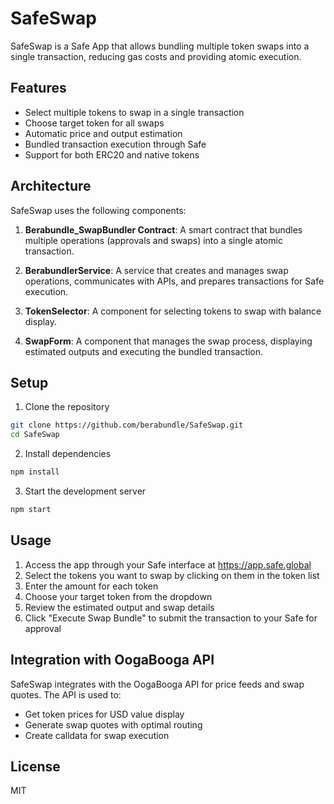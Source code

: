 # SafeSwap

SafeSwap is a Safe App that allows bundling multiple token swaps into a single transaction, reducing gas costs and providing atomic execution.

## Features

- Select multiple tokens to swap in a single transaction
- Choose target token for all swaps
- Automatic price and output estimation
- Bundled transaction execution through Safe
- Support for both ERC20 and native tokens

## Architecture

SafeSwap uses the following components:

1. **Berabundle_SwapBundler Contract**: A smart contract that bundles multiple operations (approvals and swaps) into a single atomic transaction.

2. **BerabundlerService**: A service that creates and manages swap operations, communicates with APIs, and prepares transactions for Safe execution.

3. **TokenSelector**: A component for selecting tokens to swap with balance display.

4. **SwapForm**: A component that manages the swap process, displaying estimated outputs and executing the bundled transaction.

## Setup

1. Clone the repository

```bash
git clone https://github.com/berabundle/SafeSwap.git
cd SafeSwap
```

2. Install dependencies

```bash
npm install
```

3. Start the development server

```bash
npm start
```

## Usage

1. Access the app through your Safe interface at https://app.safe.global
2. Select the tokens you want to swap by clicking on them in the token list
3. Enter the amount for each token
4. Choose your target token from the dropdown
5. Review the estimated output and swap details
6. Click "Execute Swap Bundle" to submit the transaction to your Safe for approval

## Integration with OogaBooga API

SafeSwap integrates with the OogaBooga API for price feeds and swap quotes. The API is used to:

- Get token prices for USD value display
- Generate swap quotes with optimal routing
- Create calldata for swap execution

## License

MIT